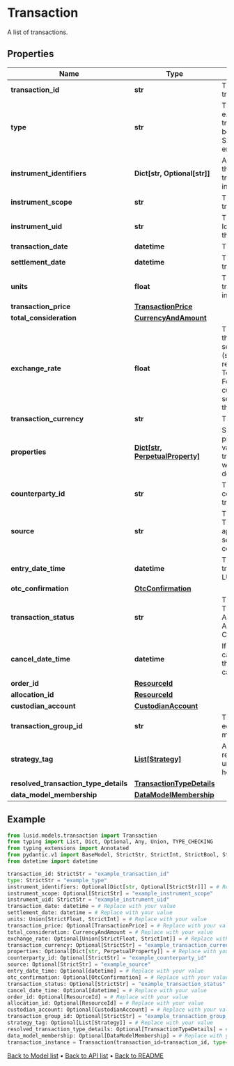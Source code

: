 # Transaction

A list of transactions.
## Properties
Name | Type | Description | Notes
------------ | ------------- | ------------- | -------------
**transaction_id** | **str** | The unique identifier for the transaction. | 
**type** | **str** | The type of the transaction e.g. &#39;Buy&#39;, &#39;Sell&#39;. The transaction type should have been pre-configured via the System Configuration API endpoint. | 
**instrument_identifiers** | **Dict[str, Optional[str]]** | A set of instrument identifiers that can resolve the transaction to a unique instrument. | [optional] 
**instrument_scope** | **str** | The scope in which the transaction&#39;s instrument lies. | [optional] 
**instrument_uid** | **str** | The unique Lusid Instrument Id (LUID) of the instrument that the transaction is in. | 
**transaction_date** | **datetime** | The date of the transaction. | 
**settlement_date** | **datetime** | The settlement date of the transaction. | 
**units** | **float** | The number of units transacted in the associated instrument. | 
**transaction_price** | [**TransactionPrice**](TransactionPrice.md) |  | [optional] 
**total_consideration** | [**CurrencyAndAmount**](CurrencyAndAmount.md) |  | 
**exchange_rate** | **float** | The exchange rate between the transaction and settlement currency (settlement currency being represented by the TotalConsideration.Currency). For example if the transaction currency is in USD and the settlement currency is in GBP this this the USD/GBP rate. | [optional] 
**transaction_currency** | **str** | The transaction currency. | [optional] 
**properties** | [**Dict[str, PerpetualProperty]**](PerpetualProperty.md) | Set of unique transaction properties and associated values to stored with the transaction. Each property will be from the &#39;Transaction&#39; domain. | [optional] 
**counterparty_id** | **str** | The identifier for the counterparty of the transaction. | [optional] 
**source** | **str** | The source of the transaction. This is used to look up the appropriate transaction group set in the transaction type configuration. | [optional] 
**entry_date_time** | **datetime** | The asAt datetime that the transaction was added to LUSID. | [optional] 
**otc_confirmation** | [**OtcConfirmation**](OtcConfirmation.md) |  | [optional] 
**transaction_status** | **str** | The status of the transaction. The available values are: Active, Amended, Cancelled, ActiveReversal, ActiveTrueUp, CancelledTrueUp | [optional] 
**cancel_date_time** | **datetime** | If the transaction has been cancelled, the asAt datetime that the transaction was cancelled. | [optional] 
**order_id** | [**ResourceId**](ResourceId.md) |  | [optional] 
**allocation_id** | [**ResourceId**](ResourceId.md) |  | [optional] 
**custodian_account** | [**CustodianAccount**](CustodianAccount.md) |  | [optional] 
**transaction_group_id** | **str** | The identifier for grouping economic events across multiple transactions | [optional] 
**strategy_tag** | [**List[Strategy]**](Strategy.md) | A list of strategies representing the allocation of units across multiple sub-holding keys | [optional] 
**resolved_transaction_type_details** | [**TransactionTypeDetails**](TransactionTypeDetails.md) |  | [optional] 
**data_model_membership** | [**DataModelMembership**](DataModelMembership.md) |  | [optional] 
## Example

```python
from lusid.models.transaction import Transaction
from typing import List, Dict, Optional, Any, Union, TYPE_CHECKING
from typing_extensions import Annotated
from pydantic.v1 import BaseModel, StrictStr, StrictInt, StrictBool, StrictFloat, StrictBytes, Field, validator, ValidationError, conlist, constr
from datetime import datetime

transaction_id: StrictStr = "example_transaction_id"
type: StrictStr = "example_type"
instrument_identifiers: Optional[Dict[str, Optional[StrictStr]]] = # Replace with your value
instrument_scope: Optional[StrictStr] = "example_instrument_scope"
instrument_uid: StrictStr = "example_instrument_uid"
transaction_date: datetime = # Replace with your value
settlement_date: datetime = # Replace with your value
units: Union[StrictFloat, StrictInt] = # Replace with your value
transaction_price: Optional[TransactionPrice] = # Replace with your value
total_consideration: CurrencyAndAmount = # Replace with your value
exchange_rate: Optional[Union[StrictFloat, StrictInt]] = # Replace with your value
transaction_currency: Optional[StrictStr] = "example_transaction_currency"
properties: Optional[Dict[str, PerpetualProperty]] = # Replace with your value
counterparty_id: Optional[StrictStr] = "example_counterparty_id"
source: Optional[StrictStr] = "example_source"
entry_date_time: Optional[datetime] = # Replace with your value
otc_confirmation: Optional[OtcConfirmation] = # Replace with your value
transaction_status: Optional[StrictStr] = "example_transaction_status"
cancel_date_time: Optional[datetime] = # Replace with your value
order_id: Optional[ResourceId] = # Replace with your value
allocation_id: Optional[ResourceId] = # Replace with your value
custodian_account: Optional[CustodianAccount] = # Replace with your value
transaction_group_id: Optional[StrictStr] = "example_transaction_group_id"
strategy_tag: Optional[List[Strategy]] = # Replace with your value
resolved_transaction_type_details: Optional[TransactionTypeDetails] = # Replace with your value
data_model_membership: Optional[DataModelMembership] = # Replace with your value
transaction_instance = Transaction(transaction_id=transaction_id, type=type, instrument_identifiers=instrument_identifiers, instrument_scope=instrument_scope, instrument_uid=instrument_uid, transaction_date=transaction_date, settlement_date=settlement_date, units=units, transaction_price=transaction_price, total_consideration=total_consideration, exchange_rate=exchange_rate, transaction_currency=transaction_currency, properties=properties, counterparty_id=counterparty_id, source=source, entry_date_time=entry_date_time, otc_confirmation=otc_confirmation, transaction_status=transaction_status, cancel_date_time=cancel_date_time, order_id=order_id, allocation_id=allocation_id, custodian_account=custodian_account, transaction_group_id=transaction_group_id, strategy_tag=strategy_tag, resolved_transaction_type_details=resolved_transaction_type_details, data_model_membership=data_model_membership)

```

[Back to Model list](../README.md#documentation-for-models) &#8226; [Back to API list](../README.md#documentation-for-api-endpoints) &#8226; [Back to README](../README.md)

